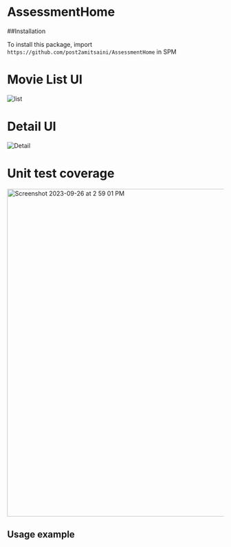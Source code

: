 # AssessmentHome

##Installation

To install this package, import `https://github.com/post2amitsaini/AssessmentHome` in SPM

# Movie List UI
![list](https://github.com/post2amitsaini/AssessmentHome/assets/43773429/c441f2ee-43b3-4740-9faf-892438132409)


# Detail UI
![Detail](https://github.com/post2amitsaini/AssessmentHome/assets/43773429/7146be72-1e82-4358-b68e-6460bd8c663d)


# Unit test coverage
<img width="761" alt="Screenshot 2023-09-26 at 2 59 01 PM" src="https://github.com/post2amitsaini/AssessmentHome/assets/43773429/037dde3e-0a1b-41ac-85f3-026ed4407151">



## Usage example 

```swift


```

